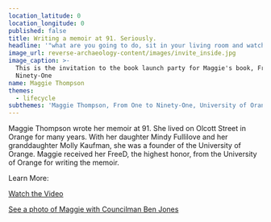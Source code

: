 ```yaml
---
location_latitude: 0
location_longitude: 0
published: false
title: Writing a memoir at 91. Seriously.
headline: '"what are you going to do, sit in your living room and watch TV?"'
image_url: reverse-archaeology-content/images/invite_inside.jpg
image_caption: >-
  This is the invitation to the book launch party for Maggie's book, From One to
  Ninety-One
name: Maggie Thompson
themes:
  - lifecycle
subthemes: 'Maggie Thompson, From One to Ninety-One, University of Orange, FreeD'
---
```

Maggie Thompson wrote her memoir at 91. She lived on Olcott Street in Orange for many years. With her daughter Mindy Fullilove and her granddaughter Molly Kaufman, she was a founder of the University of Orange.  Maggie received her FreeD, the highest honor, from the University of Orange for writing the memoir.   

Learn More:  

[Watch the Video](https://vimeo.com/31960816)  

[See a photo of Maggie with Councilman Ben Jones](images/Maggie_BenJones.jpg)
